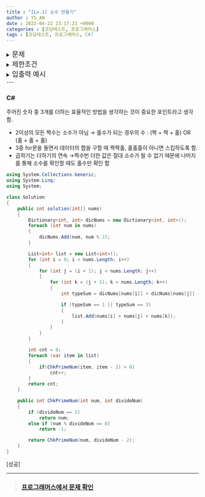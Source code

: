 ```yaml
---
title : "[Lv.1] 소수 만들기"
author : YS_AN
date : 2023-04-22 23:17:23 +0900
categories : [코딩테스트, 프로그래머스]
tags : [코딩테스트, 프로그래머스, C#]
---
```


<details>
  <summary><font size= "4">문제</font></summary>
    
    주어진 숫자 중 3개의 수를 더했을 때 소수가 되는 경우의 개수를 구하려고 합니다. 숫자들이 들어있는 배열 nums가 매개변수로 주어질 때, nums에 있는 숫자들 중 서로 다른 3개를 골라 더했을 때 소수가 되는 경우의 개수를 return 하도록 solution 함수를 완성해주세요.<br><br>

</details>
    
<details>
    <summary><font size= "4">제한조건</font></summary>

    <ul>
        <li> nums에 들어있는 숫자의 개수는 3개 이상 50개 이하입니다. </li>
        <li> nums의 각 원소는 1 이상 1,000 이하의 자연수이며, 중복된 숫자가 들어있지 않습니다. </li>
    </ul>

</details>

<details>
  <summary><font size= "4">입출력 예시</font></summary>

    <table>
        <th>nums</th>
	    <th>result</th>
        <tr>
            <td>[1,2,3,4]</td>
            <td>1</td>
        </tr>    
        <tr>
            <td>[1,2,7,6,4]</td>
            <td>4</td>
        </tr>    
    </table>

</details>
---

### C#
주어진 숫자 중 3개를 더하는 효율적인 방법을 생각하는 것이 중요한 포인트라고 생각함. 

- 2이상의 모든 짝수는 소수가 아님 → 홀수가 되는 경우의 수 : (짝 + 짝 + 홀) OR (홀 + 홀 + 홀)
- 3중 for문을 돌면서 데이터의 합을 구할 때 짝짝홀, 홀홀홀이 아니면 스킵하도록 함.
- 곱하기는 더하기의 연속 →짝수번 더한 값은 절대 소수가 될 수 없기 때문에 나머지를 통해 소수를 확인할 때도 홀수만 확인 함

```csharp
using System.Collections.Generic;
using System.Linq;
using System;

class Solution
{
 	public int solution(int[] nums)
	{
		Dictionary<int, int> dicNums = new Dictionary<int, int>();
		foreach (int num in nums)
		{
			dicNums.Add(num, num % 2);
		}

		List<int> list = new List<int>();
		for (int i = 0; i < nums.Length; i++)
		{
			for (int j = (i + 1); j < nums.Length; j++)
			{
				for (int k = (j + 1); k < nums.Length; k++)
				{
					int typeSum = dicNums[nums[i]] + dicNums[nums[j]] + dicNums[nums[k]];

					if (typeSum == 1 || typeSum == 3)
					{
						list.Add(nums[i] + nums[j] + nums[k]);
					}
				}
			}
		}

		int cnt = 0;
		foreach (var item in list)
		{
			if(ChkPrimeNum(item, item - 2) > 0) 
				cnt++;
		}
		return cnt;
	}

	public int ChkPrimeNum(int num, int divideNum)
	{
		if (divideNum == 1) 
			return num;
		else if (num % divideNum == 0) 
			return -1;

		return ChkPrimeNum(num, divideNum - 2);
	}
}
```

[성공]

---
> ### [프로그래머스에서 문제 확인](https://school.programmers.co.kr/learn/courses/30/lessons/12977)
